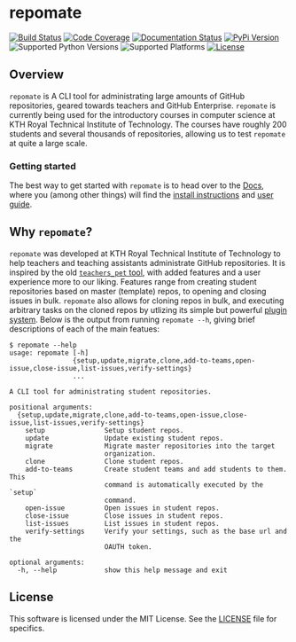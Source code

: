 # repomate

[![Build Status](https://travis-ci.com/slarse/repomate.svg?token=1VKcbDz66bMbTdt1ebsN&branch=master)](https://travis-ci.com/slarse/repomate)
[![Code Coverage](https://codecov.io/gh/slarse/repomate/branch/master/graph/badge.svg)](https://codecov.io/gh/slarse/repomate)
[![Documentation Status](https://readthedocs.org/projects/repomate/badge/?version=latest)](http://repomate.readthedocs.io/en/latest/)
[![PyPi Version](https://badge.fury.io/py/repomate.svg)](https://badge.fury.io/py/repomate)
![Supported Python Versions](https://img.shields.io/badge/python-3.5%2C%203.6%2C%203.7-blue.svg)
![Supported Platforms](https://img.shields.io/badge/platforms-Linux%2C%20macOS-blue.svg)
[![License](https://img.shields.io/badge/license-MIT-blue.svg)](LICENSE)

## Overview

`repomate` is A CLI tool for administrating large amounts of GitHub
repositories, geared towards teachers and GitHub Enterprise. `repomate` is currently being used for the introductory courses in computer
science at KTH Royal Technical Institute of Technology. The courses have
roughly 200 students and several thousands of repositories, allowing us
to test `repomate` at quite a large scale.

### Getting started
The best way to get started with `repomate` is to head over to the
[Docs](https://repomate.readthedocs.io/en/latest/), where you (among other
things) will find the
[install instructions](https://repomate.readthedocs.io/en/latest/install.html)
and
[user guide](https://repomate.readthedocs.io/en/latest/userguide.html).


## Why `repomate`?
`repomate` was developed at KTH Royal Technical Institute of Technology to help
teachers and teaching assistants administrate GitHub repositories. It is
inspired by the old
[`teachers_pet` tool](https://github.com/education/teachers_pet), with added
features and a user experience more to our liking. Features range from creating
student repositories based on master (template) repos, to opening and closing
issues in bulk. `repomate` also allows for cloning repos in bulk, and executing
arbitrary tasks on the cloned repos by utlizing its simple but powerful
[plugin system](https://github.com/slarse/repomate-plug). Below is the output
from running `repomate --h`, giving brief descriptions of each of the main
featues:

```
$ repomate --help
usage: repomate [-h]
                {setup,update,migrate,clone,add-to-teams,open-issue,close-issue,list-issues,verify-settings}
                ...

A CLI tool for administrating student repositories.

positional arguments:
  {setup,update,migrate,clone,add-to-teams,open-issue,close-issue,list-issues,verify-settings}
    setup               Setup student repos.
    update              Update existing student repos.
    migrate             Migrate master repositories into the target
                        organization.
    clone               Clone student repos.
    add-to-teams        Create student teams and add students to them. This
                        command is automatically executed by the `setup`
                        command.
    open-issue          Open issues in student repos.
    close-issue         Close issues in student repos.
    list-issues         List issues in student repos.
    verify-settings     Verify your settings, such as the base url and the
                        OAUTH token.

optional arguments:
  -h, --help            show this help message and exit
```

## License

This software is licensed under the MIT License. See the [LICENSE](LICENSE) file for specifics.
